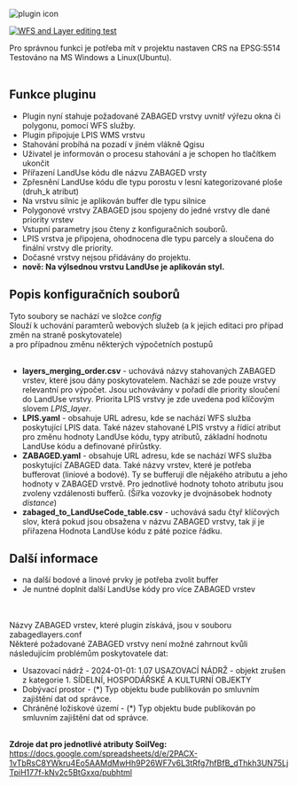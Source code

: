 ![plugin icon](https://github.com/ctu-geoforall-lab/qgis-zabaged-plugin/blob/main/docs/images/baner.png?raw=true) <br>

[![WFS and Layer editing test](https://github.com/ctu-geoforall-lab/qgis-zabaged-plugin/actions/workflows/main.yml/badge.svg)](https://github.com/ctu-geoforall-lab/qgis-zabaged-plugin/actions/workflows/main.yml)

Pro správnou funkci je potřeba mít v projektu nastaven CRS na EPSG:5514 <br>
Testováno na MS Windows a Linux(Ubuntu). <br> <br>

## Funkce pluginu
- Plugin nyní stahuje požadované ZABAGED vrstvy uvnitř výřezu okna či polygonu, pomocí WFS služby. 
- Plugin připojuje LPIS WMS vrstvu
- Stahování probíhá na pozadí v jiném vlákně Qgisu
- Uživatel je informován o procesu stahování a je schopen ho tlačítkem ukončit
- Přířazení LandUse kódu dle názvu ZABAGED vrsty
- Zpřesnění LandUse kódu dle typu porostu v lesní kategorizované ploše (druh_k atribut)
- Na vrstvu silnic je aplikován buffer dle typu silnice
- Polygonové vrstvy ZABAGED jsou spojeny do jedné vrstvy dle dané priority vrstev
- Vstupní parametry jsou čteny z konfiguračních souborů.
- LPIS vrstva je připojena, ohodnocena dle typu parcely a sloučena do finální vrstvy dle priority.
- Dočasné vrstvy nejsou přidávány do projektu.
- **nově: Na výlsednou vrstvu LandUse je aplikován styl.** 

## Popis konfiguračních souborů
Tyto soubory se nachází ve složce *config* <br>
Slouží k uchování paramterů webových služeb (a k jejich editaci pro případ změn na straně poskytovatele) <br>
a pro případnou změnu některých výpočetních postupů <br> <br>

- **layers_merging_order.csv** - uchovává názvy stahovaných ZABAGED vrstev, které jsou dány poskytovatelem. Nachází se zde pouze vrstvy relevantní pro výpočet. Jsou uchovávány v pořadí dle priority sloučení do LandUse vrstvy. Priorita LPIS vrstvy je zde uvedena pod klíčovým slovem _LPIS_layer_.
- **LPIS.yaml** - obsahuje URL adresu, kde se nachází WFS služba poskytující LPIS data. Také název stahované LPIS vrstvy a  řídící atribut pro změnu hodnoty LandUse kódu, typy atributů, základní hodnotu LandUse kódu a definované přírůstky.
- **ZABAGED.yaml** -  obsahuje URL adresu, kde se nachází WFS služba poskytující ZABAGED data. Také  názvy vrstev, které je potřeba bufferovat (liniové a bodové). Ty se bufferují dle nějakého atributu a jeho hodnoty v ZABAGED vrstvě. Pro jednotlivé hodnoty tohoto atributu jsou zvoleny vzdálenosti bufferů. (Šířka vozovky je dvojnásobek hodnoty *distance*)
- **zabaged_to_LandUseCode_table.csv** - uchovává sadu čtyř klíčových slov, která pokud jsou obsažena v názvu ZABAGED vrstvy, tak jí je přiřazena Hodnota LandUse kódu z páté pozice řádku.

  
## Další informace
- na další bodové a linové prvky je potřeba zvolit buffer
- Je nuntné doplnit další LandUse kódy pro více ZABAGED vrstev

<br><br>
Názvy ZABAGED vrstev, které plugin získává, jsou v souboru zabagedlayers.conf <br>
Některé požadované ZABAGED vrstvy není možné zahrnout kvůli následujícím problémům poskytovatele dat: <br>
- Usazovací nádrž - 2024-01-01: 1.07 USAZOVACÍ NÁDRŽ - objekt zrušen z kategorie 1. SÍDELNÍ, HOSPODÁŘSKÉ A KULTURNÍ OBJEKTY <br>
- Dobývací prostor - (*) Typ objektu bude publikován po smluvním zajištění dat od správce. <br>
- Chráněné ložiskové území -   (*) Typ objektu bude publikován po smluvním zajištění dat od správce. <br> <br>

**Zdroje dat pro jednotlivé atributy SoilVeg:** <br>
https://docs.google.com/spreadsheets/d/e/2PACX-1vTbRsC8YWkru4Eo5AAMdMwHh9P26WF7v6L3tRfg7hfBfB_dThkh3UN75LjTpiH177f-kNv2c5BtGxxq/pubhtml
